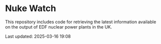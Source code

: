 # Nuke Watch

This repository includes code for retrieving the latest information available on the output of EDF nuclear power plants in the UK.

Last updated: 2025-03-16 19:08